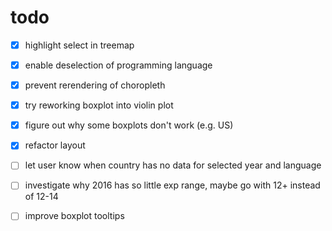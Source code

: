 # todo

- [x] highlight select in treemap
- [x] enable deselection of programming language
- [x] prevent rerendering of choropleth
- [x] try reworking boxplot into violin plot
- [x] figure out why some boxplots don't work (e.g. US)
- [x] refactor layout
- [ ] let user know when country has no data for selected year and language
- [ ] investigate why 2016 has so little exp range, maybe go with 12+ instead of 12-14
- [ ] improve boxplot tooltips

